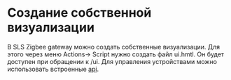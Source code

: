 # Создание собственной  визуализации

В SLS Zigbee gateway можно создать собственные визуализации. Для этого через меню Actions-> Script нужно создать файл ui.hmtl. Он будет доступен при обращении к /ui. Для управления устройствами можно использовать встроенные [api](/api_rus.md).
